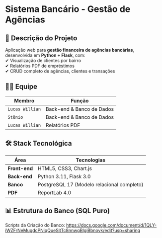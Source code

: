 # Sistema Bancário - Gestão de Agências

## 📌 Descrição do Projeto  
Aplicação web para **gestão financeira de agências bancárias**, desenvolvida em **Python + Flask**, com:  
✔ Visualização de clientes por bairro  
✔ Relatórios PDF de empréstimos  
✔ CRUD completo de agências, clientes e transações  

## 👨‍💻 Equipe 
| **Membro**       | **Função**               |  
|------------------|--------------------------|  
| `Lucas Willian`  | Back-end & Banco de Dados|  
| `Stênio`         | Back-end & Banco de Dados|  
| `Lucas Willian`  | Relatórios PDF           |  

## 🛠 Stack Tecnológica  
| **Área**       | **Tecnologias**                          |  
|---------------|------------------------------------------|  
| **Front-end** | HTML5, CSS3, Chart.js                    |  
| **Back-end**  | Python 3.11, Flask 3.0                   |  
| **Banco**     | PostgreSQL 17 (Modelo relacional completo)|  
| **PDF**       | ReportLab 4.0                            |  

## 📊 Estrutura do Banco (SQL Puro)
Scripts da Criação do Banco: <https://docs.google.com/document/d/1QLY-iWZFrNeMugdcPNiqQueSitTc8nnwgBIgiBbnovk/edit?usp=sharing>

